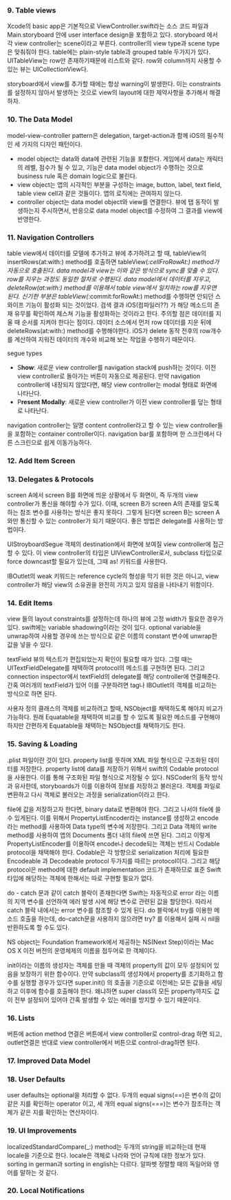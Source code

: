 ### 9. Table views

Xcode의 basic app은 기본적으로 ViewController.swift라는 소스 코드 파일과 Main.storyboard 안에 user interface design을 포함하고 있다. storyboard 에서 각 view controller는 scene이라고 부른다. controller의 view type과 scene type은 맞춰줘야 한다. table에는 plain-style table과 grouped table 두가지가 있다. UITableView는 row만 존재하기때문에 리스트와 같다. row와 column까지 사용할 수 있는 뷰는 UICollectionView다.

storyboard에서 view를 추가할 때에는 항상 warning이 발생한다. 이는 constraints를 설정하지 않아서 발생하는 것으로 view의 layout에 대한 제약사항을 추가해서 해결하자.

### 10. The Data Model

model-view-controller pattern은 delegation, target-action과 함께 iOS의 필수적인 세 가지의 디자인 패턴이다.

- model object는 data와 data에 관련된 기능을 포함한다. 게임에서 data는 캐릭터의 레벨, 점수가 될 수 있고, 기능은 data model object가 수행하는 것으로 business rule 혹은 domain logic으로 불린다.
- view object는 앱의 시각적인 부분을 구성하는 image, button, label, text field, table view cell과 같은 것들이다. 앱의 로직에는 관여하지 않는다.
- controller object는 data model object와 view를 연결한다. 뷰에 탭 동작이 발생하는지 주시하면서, 반응으로 data model object를 수정하여 그 결과를 view에 반영한다.

### 11. Navigation Controllers

table view에서 데이터를 모델에 추가하고 뷰에 추가하려고 할 때, tableView의 insertRows(at:with:) method를 호출하면 tableView(*:cellFroRowAt:) method가 자동으로 호출된다. data model과 view는 이와 같은 방식으로 sync를 맞출 수 있다. row를 지우는 과정도 동일한 절차로 수행된다. data model에서 데이터를 지우고, deleteRow(at:with:) method를 이용해서 table view에서 일치하는 row를 지우면 된다. 신기한 부분은 tableView(*:commit:forRowAt:) method를 수행하면 안되던 스와이프 기능이 활성화 되는 것이었다. 검색 결과 iOS(컴파일러??) 가 해당 메소드의 존재 유무를 확인하여 제스쳐 기능을 활성화하는 것이라고 한다. 주의할 점은 데이터를 지울 때 순서를 지켜야 한다는 점이다. 데이터 소스에서 먼저 row 데이터를 지운 뒤에 deleteRows(at:with:) method를 수행해야한다. iOS가 delete 동작 전후의 row개수를 계산하여 지워진 데이터의 개수와 비교해 보는 작업을 수행하기 때문이다.

segue types

- S**how**: 새로운 view controller를 navigation stack에 push하는 것이다. 이전 view controller로 돌아가는 버튼이 자동으로 제공된다. 만약 navigation controller에 내장되지 않았다면, 해당 view controller는 modal 형태로 화면에 나타난다.
- P**resent Modally**: 새로운 view controller가 이전 view controller를 덮는 형태로 나타난다.

navigation controller는 일명 content controller라고 할 수 있는 view controller들을 포함하는 container controller이다. navigation bar를 포함하며 한 스크린에서 다른 스크린으로 쉽게 이동가능하다.

### 12. Add Item Screen

### 13. Delegates & Protocols

screen A에서 screen B를 화면에 띄운 상황에서 두 화면이, 즉 두개의 view controller가 통신을 해야할 수가 있다. 이때, screen B가 screen A의 존재를 알도록 하는 참조 변수를 사용하는 방식은 좋지 못하다. 그렇게 된다면 screen B는 screen A와만 통신할 수 있는 controller가 되기 때문이다. 좋은 방법은 delegate를 사용하는 방법이다.

UIStroyboardSegue 객체의 destination에서 화면에 보여질 view controller에 접근할 수 있다. 이 view controller의 타입은 UIViewController로서, subclass 타입으로 force downcast할 필요가 있는데, 그때 as! 키워드를 사용한다.

IBOutlet의 weak 키워드는 reference cycle의 형성을 막기 위한 것은 아니고, view controller가 해당 view의 소유권을 완전히 가지고 있지 않음을 나타내기 위함이다.

### 14. Edit Items

view 들의 layout constraints를 설정하는데 하나의 뷰에 고정 width가 필요한 경우가 있다. swift에는 variable shadowing이라는 것이 있다. optional variable을 unwrap하여 사용할 경우에 쓰는 방식으로 같은 이름의 constant 변수에 unwrap한 값을 넣을 수 있다.

textField 뷰의 텍스트가 편집되었는지 확인이 필요할 때가 있다. 그럴 때는 UITextFieldDelegate를 채택하여 protocol의 메소드를 구현하면 된다. 그리고 connection inspector에서 textField의 delegate를 해당 controller에 연결해준다. 간혹 여러개의 textField가 있어 이를 구분하려면 tag나 IBOutlet의 객체를 비교하는 방식으로 하면 된다.

사용자 정의 클래스의 객체를 비교하려고 할때, NSObject를 채택하도록 해야지 비교가 가능하다. 원래 Equatable을 채택하여 비교를 할 수 있도록 필요한 메소드를 구현해야 하지만 간편하게 Equatable을 채택하는 NSObject를 채택하기도 한다.

### 15. Saving & Loading

.plist 파일이란 것이 있다. property list를 뜻하며 XML 파일 형식으로 구조화된 데이터를 저장한다. property list에 data를 저장하기 위해서 swift의 Codable protocol을 사용한다. 이를 통해 구조화된 파일 형식으로 저장될 수 있다. NSCoder의 동작 방식과 유사한데, storyboards가 이를 이용하여 정보를 저장하고 불러온다. 객체를 파일로 변환하고 다시 객체로 불러오는 과정을 serialization이라고 한다.

file에 값을 저장하고자 한다면, binary data로 변환해야 한다. 그리고 나서야 file에 쓸 수 있게된다. 이를 위해서 PropertyListEncoder라는 instance를 생성하고 encode라는 method를 사용하여 Data type의 변수에 저장한다. 그리고 Data 객체의 write method를 사용하여 앱의 Documents 폴더 내의 file에 쓰면 된다. 그리고 이렇게 PropertyListEncoder를 이용하여 encode나 decode되는 객체는 반드시 Codable protocol을 채택해야 한다. Codable은 각 방향으로 serialization 처리에 필요한 Encodeable 과 Decodeable protocol 두가지를 따르는 protocol이다. 그리고 해당 protocol은 method에 대한 default implementation 코드가 존재하므로 표준 Swift 타입에 해당하는 객체에 한해서는 따로 구현할 필요가 없다.

do - catch 문과 같이 catch 블락이 존재한다면 Swift는 자동적으로 error 라는 이름의 지역 변수를 선언하여 에러 발생 시에 해당 변수로 관련된 값을 할당한다. 따라서 catch 블락 내에서는 error 변수를 참조할 수 있게 된다. do 블락에서 try를 이용한 메소드 호출을 하는데, do-catch문을 사용하지 않으려면 try? 를 이용해서 실패 시 nil을 반환하도록 할 수도 있다.

NS object는 Foundation framework에서 제공하는 NS(Next Step)이라는 Mac OS X 이전 버전의 운영체제의 이름을 접두어로 한 객체이다.

init이라는 이름의 생성자는 객체를 만들 때 객체의 property의 값이 모두 설정되어 있음을 보장하기 위한 함수이다. 만약 subclass의 생성자에서 property를 초기화하고 함수를 실행할 경우가 있다면 super.init() 의 호출을 기준으로 이전에는 모든 값들을 세팅하고 이후에 함수를 호출해야 한다. 왜냐하면 super class의 모든 property까지도 값이 전부 설정되어 있어야 간혹 발생할 수 있는 에러를 방지할 수 있기 때문이다.

### 16. Lists

버튼에 action method 연결은 버튼에서 view controller로 control-drag 하면 되고, outlet연결은 반대로 view controller에서 버튼으로 control-drag하면 된다.

### 17. Improved Data Model

### 18. User Defaults

user defaults는 optional을 처리할 수 없다. 두개의 equal signs(==)은 변수의 값이 같은 지를 확인하는 operator 이고, 세 개의 equal signs(===)는 변수가 참조하는 객체가 같은 지를 확인하는 연산자이다.

### 19. UI Improvements

localizedStandardCompare(_:) method는 두개의 string을 비교하는데 현재 locale을 기준으로 한다. locale은 객체로 나라와 언어 규칙에 대한 정보가 있다. sorting in german과 sorting in english는 다르다. 알파벳 정렬할 때의 독일어와 영어를 말하는 것 같다.

### 20. Local Notifications